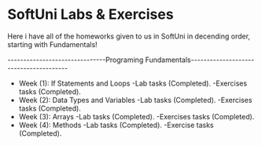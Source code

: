 # SoftUni Labs & Exercises
 Here i have all of the homeworks given to us in SoftUni in decending order, starting with Fundamentals!
 
 -------------------------------Programing Fundamentals--------------------------------------- 
- Week (1):
If Statements and Loops
-Lab tasks (Completed).
-Exercises tasks (Completed).
- Week (2):
Data Types and Variables
-Lab tasks (Completed).
-Exercises tasks (Completed).
- Week (3):
Arrays
-Lab tasks (Completed).
-Exercises tasks (Completed).
- Week (4):
Methods
-Lab tasks (Completed).
-Exercise tasks (Completed).

